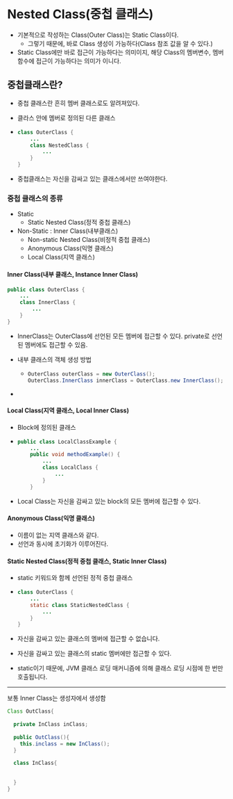 # Nested Class(중첩 클래스)

- 기본적으로 작성하는 Class(Outer Class)는 Static Class이다.
  - 그렇기 때문에, 바로 Class 생성이 가능하다(Class 참조 값을 알 수 있다.)
- Static Class에만 바로 접근이 가능하다는 의미이지, 해당 Class의 멤버변수, 멤버함수에 접근이 가능하다는 의미가 이니다.

## 중첩클래스란?

- 중첩 클래스란 흔히 멤버 클래스로도 알려져있다.

- 클라스 안에 멤버로 정의된 다른 클래스

- ```java
  class OuterClass {
      ...
      class NestedClass {
          ...
      }
  }
  ```

  

- 중첩클래스는 자신을 감싸고 있는 클래스에서만 쓰여야한다.

### 중첩 클래스의 종류

- Static
  - Static Nested Class(정적 중첩 클래스)
- Non-Static : Inner Class(내부클래스)
  - Non-static Nested Class(비정적 중첩 클래스)
  - Anonymous Class(익명 클래스)
  - Local Class(지역 클래스)





#### Inner Class(내부 클래스, Instance Inner Class)

```java
public class OuterClass {
	...
    class InnerClass {
        ...
    }
}
```

- InnerClass는 OuterClass에 선언된 모든 멤버에 접근할 수 있다. private로 선언된 멤버에도 접근할 수 있음.

- 내부 클래스의 객체 생성 방법

  - ```java
    OuterClass outerClass = new OuterClass();
    OuterClass.InnerClass innerClass = OuterClass.new InnerClass();
    ```

    

- 

#### Local Class(지역 클래스, Local Inner Class)

- Block에 정의된 클래스

- ```java
  public class LocalClassExample {
      ...
      public void methodExample() {
          ...
          class LocalClass {
              ...
          }
      }
  ```

- Local Class는 자신을 감싸고 있는 block의 모든 멤버에 접근할 수 있다.





#### Anonymous Class(익명 클래스)

- 이름이 없는 지역 클래스와 같다.
- 선언과 동시에 초기화가 이루어진다.









#### Static Nested Class(정적 중첩 클래스, Static Inner Class)

- static 키워드와 함께 선언된 정적 중첩 클래스

- ```java
  class OuterClass {
      ...
      static class StaticNestedClass {
          ...
      }
  }
  ```

- 자신을 감싸고 있는 클래스의 멤버에 접근할 수 없습니다.

- 자신을 감싸고 있는 클래스의 static 멤버에만 접근할 수 있다.

- static이기 때문에, JVM 클래스 로딩 매커니즘에 의해 클래스 로딩 시점에 한 번만 호출됩니다.







------------------

보통 Inner Class는 생성자에서 생성함

```java
Class OutClass{
  
  private InClass inClass;
	
  public OutClass(){
    this.inclass = new InClass();
  }
  
  class InClass{
    
    
  }
}
```

